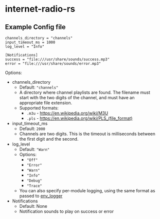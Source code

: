 # internet-radio-rs

## Example Config file
    channels_directory = "channels"
    input_timeout_ms = 1000
    log_level = "Info"

    [Notifications]
    success = "file:///usr/share/sounds/success.mp3"
    error = "file:///usr/share/sounds/error.mp3"


Options:
+ channels_directory
  + Default: `"channels"`
  + A directory where channel playlists are found. The filename must start with the two digits of the channel, and must have an appropriate file extension.
  + Supported formats:
    + `.m3u` - https://en.wikipedia.org/wiki/M3U
    + `.pls` - https://en.wikipedia.org/wiki/PLS_(file_format)
+ input_timeout_ms
  + Default: `2000`
  + Channels are two digits. This is the timeout is milliseconds between the first digit and the second.
+ log_level
  + Default: `"Warn"`
  + Options:
    + `"Off"`
    + `"Error"`
    + `"Warn"`
    + `"Info"`
    + `"Debug"`
    + `"Trace"`
  + You can also specify per-module logging, using the same format as passed to [env_logger](https://docs.rs/env_logger/*/env_logger/)
+ Notifications
  + Default: None
  + Notification sounds to play on success or error
